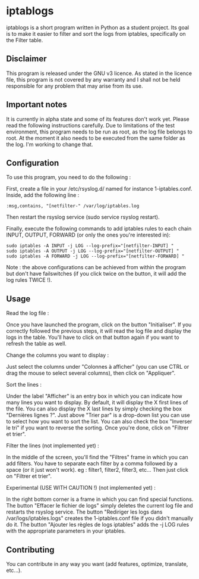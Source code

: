 # iptablogs
iptablogs is a short program written in Python as a student project. Its goal is to make it easier to filter and sort the logs from  iptables, specifically on the Filter table.

## Disclaimer
This program is released under the GNU v3 licence. As stated in the licence file, this program is not covered by any warranty and I shall not be held responsible for any problem that may arise from its use.

## Important notes
It is currently in alpha state and some of its features don't work yet. Please read the following instructions carefully.
Due to limitations of the test environment, this program needs to be run as root, as the log file belongs to root. At the moment it also needs to be executed from the same folder as the log. I'm working to change that.

## Configuration
To use this program, you need to do the following :

First, create a file in your /etc/rsyslog.d/ named for instance 1-iptables.conf.
Inside, add the following line : 

    :msg,contains, "[netfilter-" /var/log/iptables.log

Then restart the rsyslog service (sudo service rsyslog restart).

Finally, execute the following commands to add iptables rules to each chain INPUT, OUTPUT, FORWARD (or only the ones you're interested in):
  
    sudo iptables -A INPUT -j LOG --log-prefix="[netfilter-INPUT] "
    sudo iptables -A OUTPUT -j LOG --log-prefix="[netfilter-OUTPUT] "
    sudo iptables -A FORWARD -j LOG --log-prefix="[netfilter-FORWARD] "
  
Note : the above configurations can be achieved from within the program but don't have failswitches (if you click twice on the button, it will add the log rules TWICE !).

## Usage
Read the log file :

Once you have launched the program, click on the button "Initialiser". If you correctly followed the previous steps, it will read the log file and display the logs in the table. You'll have to click on that button again if you want to refresh the table as well.

Change the columns you want to display : 

Just select the columns under "Colonnes à afficher" (you can use CTRL or drag the mouse to select several columns), then click on "Appliquer".

Sort the lines : 

Under the label "Afficher" is an entry box in which you can indicate how many lines you want to display. By default, it will display the X first lines of the file. You can also display the X last lines by simply checking the box "Dernières lignes ?".
Just above "Trier par" is a drop-down list you can use to select how you want to sort the list. You can also check the box "Inverser le tri" if you want to reverse the sorting.
Once you're done, click on "Filtrer et trier".

Filter the lines (not implemented yet) : 

In the middle of the screen, you'll find the "Filtres" frame in which you can add filters. You have to separate each filter by a comma followed by a space (or it just won't work). 
eg : filter1, filter2, filter3, etc...
Then just click on "Filtrer et trier".

Experimental (USE WITH CAUTION !) (not implemented yet) :

In the right bottom corner is a frame in which you can find special functions.
The button "Effacer le fichier de logs" simply deletes the current log file and restarts the rsyslog service.
The button "Rediriger les logs dans /var/logs/iptables.logs" creates the 1-iptables.conf file if you didn't manually do it.
The button "Ajouter les règles de logs iptables" adds the -j LOG rules with the appropriate parameters in your iptables.

## Contributing
You can contribute in any way you want (add features, optimize, translate, etc...).
